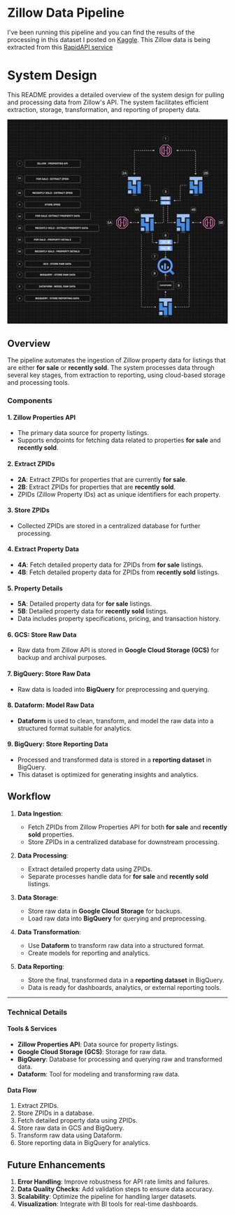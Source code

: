# Zillow Data Pipeline

I've been running this pipeline and you can find the results of the processing in this dataset I posted on [Kaggle](https://www.kaggle.com/datasets/tonygordonjr/zillow-real-estate-data?select=property_listings.csv).  This Zillow data is being extracted from this [RapidAPI service](https://rapidapi.com/apimaker/api/Zillow.com)

# System Design
This README provides a detailed overview of the system design for pulling and processing data from Zillow's API. The system facilitates efficient extraction, storage, transformation, and reporting of property data.

![Pipeline Workflow](systemDesign.gif)

## Overview
The pipeline automates the ingestion of Zillow property data for listings that are either **for sale** or **recently sold**. The system processes data through several key stages, from extraction to reporting, using cloud-based storage and processing tools.


### Components

#### 1. **Zillow Properties API**
   - The primary data source for property listings.
   - Supports endpoints for fetching data related to properties **for sale** and **recently sold**.

#### 2. **Extract ZPIDs**
   - **2A**: Extract ZPIDs for properties that are currently **for sale**.
   - **2B**: Extract ZPIDs for properties that are **recently sold**.
   - ZPIDs (Zillow Property IDs) act as unique identifiers for each property.

#### 3. **Store ZPIDs**
   - Collected ZPIDs are stored in a centralized database for further processing.

#### 4. **Extract Property Data**
   - **4A**: Fetch detailed property data for ZPIDs from **for sale** listings.
   - **4B**: Fetch detailed property data for ZPIDs from **recently sold** listings.

#### 5. **Property Details**
   - **5A**: Detailed property data for **for sale** listings.
   - **5B**: Detailed property data for **recently sold** listings.
   - Data includes property specifications, pricing, and transaction history.

#### 6. **GCS: Store Raw Data**
   - Raw data from Zillow API is stored in **Google Cloud Storage (GCS)** for backup and archival purposes.

#### 7. **BigQuery: Store Raw Data**
   - Raw data is loaded into **BigQuery** for preprocessing and querying.

#### 8. **Dataform: Model Raw Data**
   - **Dataform** is used to clean, transform, and model the raw data into a structured format suitable for analytics.

#### 9. **BigQuery: Store Reporting Data**
   - Processed and transformed data is stored in a **reporting dataset** in BigQuery.
   - This dataset is optimized for generating insights and analytics.



## Workflow

1. **Data Ingestion**:
   - Fetch ZPIDs from Zillow Properties API for both **for sale** and **recently sold** properties.
   - Store ZPIDs in a centralized database for downstream processing.

2. **Data Processing**:
   - Extract detailed property data using ZPIDs.
   - Separate processes handle data for **for sale** and **recently sold** listings.

3. **Data Storage**:
   - Store raw data in **Google Cloud Storage** for backups.
   - Load raw data into **BigQuery** for querying and preprocessing.

4. **Data Transformation**:
   - Use **Dataform** to transform raw data into a structured format.
   - Create models for reporting and analytics.

5. **Data Reporting**:
   - Store the final, transformed data in a **reporting dataset** in BigQuery.
   - Data is ready for dashboards, analytics, or external reporting tools.

---

### Technical Details

#### Tools & Services
- **Zillow Properties API**: Data source for property listings.
- **Google Cloud Storage (GCS)**: Storage for raw data.
- **BigQuery**: Database for processing and querying raw and transformed data.
- **Dataform**: Tool for modeling and transforming raw data.

#### Data Flow
1. Extract ZPIDs.
2. Store ZPIDs in a database.
3. Fetch detailed property data using ZPIDs.
4. Store raw data in GCS and BigQuery.
5. Transform raw data using Dataform.
6. Store reporting data in BigQuery for analytics.



## Future Enhancements

1. **Error Handling**: Improve robustness for API rate limits and failures.
2. **Data Quality Checks**: Add validation steps to ensure data accuracy.
3. **Scalability**: Optimize the pipeline for handling larger datasets.
4. **Visualization**: Integrate with BI tools for real-time dashboards.


